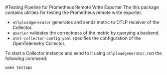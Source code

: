 #Testing Pipeline for Prometheus Remote Write Exporter
The this package contains utilities for testing the Prometheus remote write exporter. 

- `otlploadgenerator` generates and
sends metric to OTLP receiver of the Collector. 
- `querier` validates the correctness of the metric by querying a backend.
- `otel-collector-config.yaml` specifies the configuration of the OpenTelemetry Collector.

To start a Collector instance and send to it using `otlploadgenerator`, run the following command:

```
make testaps
```

